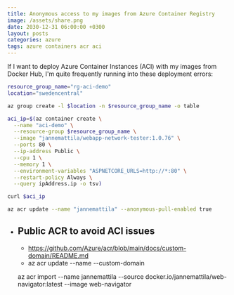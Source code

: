```yaml
---
title: Anonymous access to my images from Azure Container Registry
image: /assets/share.png
date: 2030-12-31 06:00:00 +0300
layout: posts
categories: azure
tags: azure containers acr aci
---
```


If I want to deploy Azure Container Instances (ACI) with my images from Docker Hub, I'm quite frequently 
running into these deployment errors:

```bash
resource_group_name="rg-aci-demo"
location="swedencentral"

az group create -l $location -n $resource_group_name -o table

aci_ip=$(az container create \
  --name "aci-demo" \
  --resource-group $resource_group_name \
  --image "jannemattila/webapp-network-tester:1.0.76" \
  --ports 80 \
  --ip-address Public \
  --cpu 1 \
  --memory 1 \
  --environment-variables "ASPNETCORE_URLS=http://*:80" \
  --restart-policy Always \
  --query ipAddress.ip -o tsv)

curl $aci_ip
```

```bash
az acr update --name "jannemattila" --anonymous-pull-enabled true
```

- Public ACR to avoid ACI issues
  - 
  - https://github.com/Azure/acr/blob/main/docs/custom-domain/README.md
  - az acr update --name <your-registry-name> --custom-domain <your-custom-domain>

  az acr import --name jannemattila --source docker.io/jannemattila/web-navigator:latest --image web-navigator